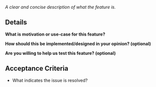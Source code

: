 _A clear and concise description of what the feature is._

## Details

**What is motivation or use-case for this feature?**


**How should this be implemented/designed in your opinion? (optional)**


**Are you willing to help us test this feature? (optional)**


## Acceptance Criteria
* What indicates the issue is resolved?
